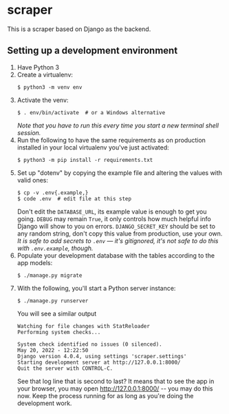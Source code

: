 # scraper

This is a scraper based on Django as the backend. 

## Setting up a development environment

1. Have Python 3
2. Create a virtualenv:
   ```console
   $ python3 -m venv env
   ```
3. Activate the venv:
   ```console
   $ . env/bin/activate  # or a Windows alternative
   ```
   *Note that you have to run this every time you start a new
   terminal shell session.*
4. Run the following to have the same requirements as on
   production installed in your local virtualenv you've just activated:
   ```console
   $ python3 -m pip install -r requirements.txt
   ```
5. Set up "dotenv" by copying the example file and altering the values with valid ones:
   ```console
   $ cp -v .env{.example,}
   $ code .env  # edit file at this step
   ```
   Don't edit the `DATABASE_URL`, its
   example value is enough to get you going.
   `DEBUG` may remain `True`, it only controls how much helpful info
   Django will show to you on errors. `DJANGO_SECRET_KEY` should be set
   to any random string, don't copy this value from production, use your
   own. 
   *It is safe to add secrets to `.env` — it's gitignored, it's not safe
   to do this with `.env.example`, though.*
6. Populate your development database with the tables according to
   the app models: 
   ```console
   $ ./manage.py migrate
   ```
7. With the following, you'll start a Python server instance:
   ```console
   $ ./manage.py runserver
   ```
   You will see a similar output
   ```
   Watching for file changes with StatReloader
   Performing system checks...
   
   System check identified no issues (0 silenced).
   May 20, 2022 - 12:22:50
   Django version 4.0.4, using settings 'scraper.settings'
   Starting development server at http://127.0.0.1:8000/
   Quit the server with CONTROL-C.
   ```
   See that log line that is second to last? It means that to see the
   app in your browser, you may open http://127.0.0.1:8000/ -- you may
   do this now.
   Keep the process running for as long as you're doing the development
   work.
